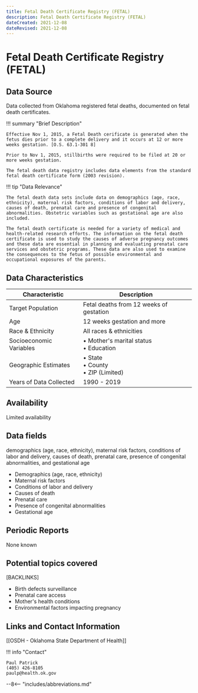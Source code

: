 ```yaml
---
title: Fetal Death Certificate Registry (FETAL)
description: Fetal Death Certificate Registry (FETAL)
dateCreated: 2021-12-08
dateRevised: 2021-12-08
---
```

# Fetal Death Certificate Registry (FETAL)

## Data Source
Data collected from Oklahoma registered fetal deaths, documented on fetal death certificates.

!!! summary "Brief Description"

    Effective Nov 1, 2015, a Fetal Death cerificate is generated when the fetus dies prior to a complete delivery and it occurs at 12 or more weeks gestation. [O.S. 63.1-301 8]

    Prior to Nov 1, 2015, stillbirths were required to be filed at 20 or more weeks gestation. 

    The fetal death data registry includes data elements from the standard fetal death certificate form (2003 revision).

!!! tip "Data Relevance"

    The fetal death data sets include data on demographics (age, race, ethnicity), maternal risk factors, conditions of labor and delivery, causes of death, prenatal care and presence of congenital abnormalities. Obstetric variables such as gestational age are also included. 

    The fetal death certificate is needed for a variety of medical and health-related research efforts. The information on the fetal death certificate is used to study the causes of adverse pregnancy outcomes and these data are essential in planning and evaluating prenatal care services and obstetric programs. These data are also used to examine the consequences to the fetus of possible environmental and occupational exposures of the parents.

## Data Characteristics
| Characteristic          | Description                               |
|-------------------------|-------------------------------------------|
| Target Population       | Fetal deaths from 12 weeks of gestation   |
| Age                     | 12 weeks gestation and more               |
| Race & Ethnicity        | All races & ethnicities                   |
| Socioeconomic Variables | • Mother's marital status<br/>• Education |
| Geographic Estimates    | • State<br/>• County<br/>• ZIP (Limited)  |
| Years of Data Collected | 1990 - 2019                               |

## Availability
Limited availability

## Data fields 
demographics (age, race, ethnicity), maternal risk factors, conditions of labor and delivery, causes of death, prenatal care, presence of congenital abnormalities, and gestational age

- Demographics (age, race, ethnicity)
- Maternal risk factors
- Conditions of labor and delivery
- Causes of death
- Prenatal care
- Presence of congenital abnormalities
- Gestational age

## Periodic Reports
None known

## Potential topics covered
[BACKLINKS]
- Birth defects surveillance
- Prenatal care access
- Mother's health conditions
- Environmental factors impacting pregnancy

## Links and Contact Information
[[OSDH - Oklahoma State Department of Health]]

!!! info "Contact"

    Paul Patrick
    (405) 426-8105
    paulp@health.ok.gov


--8<-- "includes/abbreviations.md"